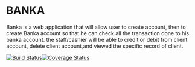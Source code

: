# BANKA
Banka is a web application that will allow user to create account, then to create Banka account so that he can check all the transaction done to his banka account. the staff/cashier will be able to credit or debit from client account, delete client account,and viewed the specific record of client.

[![Build Status](https://travis-ci.com/cleronga/BANKA.svg?branch=develop)](https://travis-ci.com/cleronga/BANKA)[![Coverage Status](https://coveralls.io/repos/github/cleronga/BANKA/badge.svg?branch=develop)](https://coveralls.io/github/cleronga/BANKA?branch=develop)

